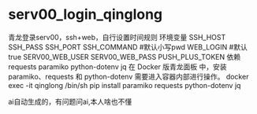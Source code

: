 # serv00_login_qinglong
青龙登录serv00，ssh+web，自行设置时间规则
环境变量
SSH_HOST
SSH_PASS
SSH_PORT
SSH_COMMAND  #默认小写pwd
WEB_LOGIN  #默认true
SERV00_WEB_USER
SERV00_WEB_PASS
PUSH_PLUS_TOKEN
依赖requests paramiko python-dotenv jq
在 Docker 版青龙面板 中，安装 paramiko、requests 和 python-dotenv 需要进入容器内部进行操作。
docker exec -it qinglong /bin/sh
pip install paramiko requests python-dotenv jq

ai自动生成的，有问题问ai,本人啥也不懂
